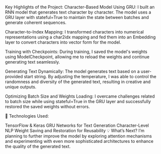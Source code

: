 Key Highlights of the Project:
Character-Based Model Using GRU:
I built an RNN model that generates text character by character. The model uses a GRU layer with stateful=True to maintain the state between batches and generate coherent sequences.

Character-to-Index Mapping:
I transformed characters into numerical representations using a char2idx mapping and fed them into an Embedding layer to convert characters into vector form for the model.

Training with Checkpoints:
During training, I saved the model's weights using ModelCheckpoint, allowing me to reload the weights and continue generating text seamlessly.

Generating Text Dynamically:
The model generates text based on a user-provided start string. By adjusting the temperature, I was able to control the randomness and diversity of the generated text, resulting in creative and unique outputs.

Optimizing Batch Size and Weights Loading:
I overcame challenges related to batch size while using stateful=True in the GRU layer and successfully restored the saved weights without errors.

🔧 Technologies Used:

TensorFlow & Keras
GRU Networks for Text Generation
Character-Level NLP
Weight Saving and Restoration for Reusability
💡 What’s Next?
I’m planning to further improve the model by exploring attention mechanisms and experimenting with even more sophisticated architectures to enhance the quality of the generated text.
